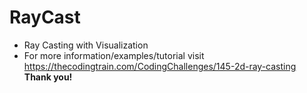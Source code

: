 # RayCast
* Ray Casting with Visualization
* For more information/examples/tutorial visit https://thecodingtrain.com/CodingChallenges/145-2d-ray-casting
**Thank you!**
